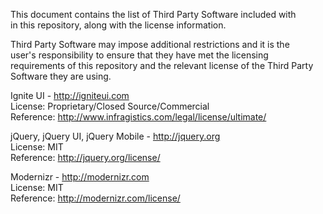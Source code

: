 This document contains the list of Third Party Software included with  
in this repository, along with the license information.  
  
Third Party Software may impose additional restrictions and it is the  
user's responsibility to ensure that they have met the licensing  
requirements of this repository and the relevant license of the Third Party  
Software they are using.  

Ignite UI - http://igniteui.com  
License: Proprietary/Closed Source/Commercial  
Reference: http://www.infragistics.com/legal/license/ultimate/   
  
jQuery, jQuery UI, jQuery Mobile - http://jquery.org  
License: MIT  
Reference: http://jquery.org/license/  
  
Modernizr - http://modernizr.com  
License: MIT  
Reference: http://modernizr.com/license/  
